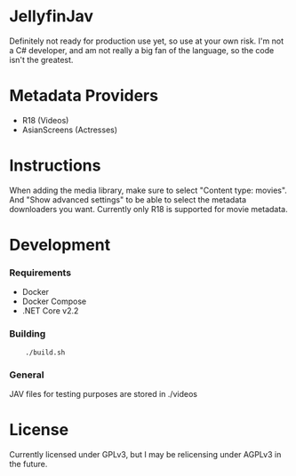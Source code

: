 # JellyfinJav
Definitely not ready for production use yet, so use at your own risk.
I'm not a C# developer, and am not really a big fan of the language, so the code isn't the greatest.

# Metadata Providers
* R18 (Videos)
* AsianScreens (Actresses)

# Instructions
When adding the media library, make sure to select "Content type: movies". And "Show advanced settings" to be able to select the metadata downloaders you want. Currently only R18 is supported for movie metadata.

# Development
### Requirements
* Docker
* Docker Compose
* .NET Core v2.2

### Building
        ./build.sh

### General
JAV files for testing purposes are stored in ./videos

# License
Currently licensed under GPLv3, but I may be relicensing under AGPLv3 in the future.
